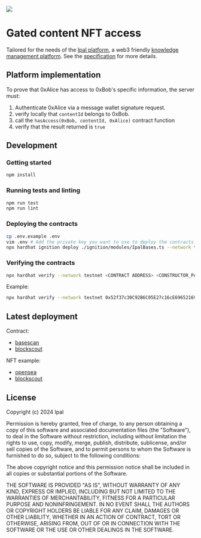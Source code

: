 ![](https://i-p.rmcdn.net/65fd9abf114acc00326b972c/4693032/image-dbef989c-7504-46cf-97e1-410a19916f20.png?e=webp&nll=true)

# Gated content NFT access

Tailored for the needs of the [Ipal platform](https://app.ipal.network/), a web3 friendly [knowledge management platform](https://en.wikipedia.org/wiki/Knowledge_management_software).
See the [specification](./contracts/erc4908/README.md) for more details.

## Platform implementation

To prove that 0xAlice has access to 0xBob's specific information, the server must:

1. Authenticate 0xAlice via a message wallet signature request.
2. verify locally that `contentId` belongs to 0xBob.
3. call the `hasAccess(0xBob, contentId, 0xAlice)` contract function
4. verify that the result returned is `true`

## Development

### Getting started

```sh
npm install
```

### Running tests and linting

```sh
npm run test
npm run lint
```

### Deploying the contracts

```sh
cp .env.example .env
vim .env # Add the private key you want to use to deploy the contracts
npx hardhat ignition deploy ./ignition/modules/IpalBases.ts --network testnet --reset
```

### Verifying the contracts

```sh
npx hardhat verify --network testnet <CONTRACT ADDRESS> <CONSTRUCTOR_PARAMETERS>
```

Example:
```sh
npx hardhat verify --network testnet 0x52f37c30C92B6C05E27c16cE69652169363534D6 "https://tbd.ltd/"
```

## Latest deployment

Contract:
- [basescan](https://sepolia.basescan.org/address/0x03d35db4ae8e3bce496daec27c604d1267601085#writeContract)
- [blockscout](https://base-sepolia.blockscout.com/token/0x03D35dB4ae8e3bCe496DaeC27C604D1267601085)

NFT example:
- [opensea](https://testnets.opensea.io/assets/base-sepolia/0x03d35db4ae8e3bce496daec27c604d1267601085/0)
- [blockscout](https://base-sepolia.blockscout.com/token/0x03D35dB4ae8e3bCe496DaeC27C604D1267601085/instance/0)

## License

Copyright (c) 2024 Ipal

Permission is hereby granted, free of charge, to any person obtaining a copy of this software and associated documentation files (the "Software"), to deal in the Software without restriction, including without limitation the rights to use, copy, modify, merge, publish, distribute, sublicense, and/or sell copies of the Software, and to permit persons to whom the Software is furnished to do so, subject to the following conditions:

The above copyright notice and this permission notice shall be included in all copies or substantial portions of the Software.

THE SOFTWARE IS PROVIDED "AS IS", WITHOUT WARRANTY OF ANY KIND, EXPRESS OR IMPLIED, INCLUDING BUT NOT LIMITED TO THE WARRANTIES OF MERCHANTABILITY, FITNESS FOR A PARTICULAR PURPOSE AND NONINFRINGEMENT. IN NO EVENT SHALL THE AUTHORS OR COPYRIGHT HOLDERS BE LIABLE FOR ANY CLAIM, DAMAGES OR OTHER LIABILITY, WHETHER IN AN ACTION OF CONTRACT, TORT OR OTHERWISE, ARISING FROM, OUT OF OR IN CONNECTION WITH THE SOFTWARE OR THE USE OR OTHER DEALINGS IN THE SOFTWARE.
